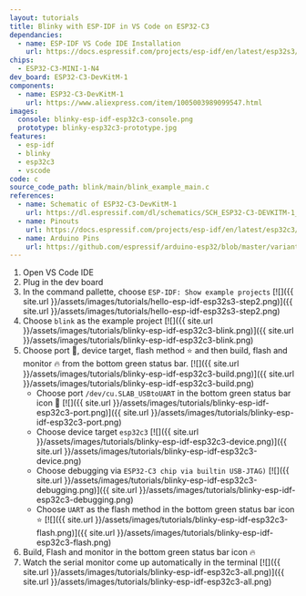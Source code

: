 ```yaml
---
layout: tutorials
title: Blinky with ESP-IDF in VS Code on ESP32-C3
dependancies:
  - name: ESP-IDF VS Code IDE Installation
    url: https://docs.espressif.com/projects/esp-idf/en/latest/esp32s3/get-started/index.html#ide
chips:
  - ESP32-C3-MINI-1-N4
dev_board: ESP32-C3-DevKitM-1
components:
  - name: ESP32-C3-DevKitM-1
    url: https://www.aliexpress.com/item/1005003989099547.html
images:
  console: blinky-esp-idf-esp32c3-console.png
  prototype: blinky-esp32c3-prototype.jpg
features:
  - esp-idf
  - blinky
  - esp32c3
  - vscode
code: c
source_code_path: blink/main/blink_example_main.c
references:
  - name: Schematic of ESP32-C3-DevKitM-1
    url: https://dl.espressif.com/dl/schematics/SCH_ESP32-C3-DEVKITM-1_V1_20200915A.pdf
  - name: Pinouts
    url: https://docs.espressif.com/projects/esp-idf/en/latest/esp32c3/hw-reference/esp32c3/user-guide-devkitm-1.html#pin-layout
  - name: Arduino Pins
    url: https://github.com/espressif/arduino-esp32/blob/master/variants/esp32c3/pins_arduino.h
---
```


1. Open VS Code IDE
1. Plug in the dev board
1. In the command pallette, choose `ESP-IDF: Show example projects`
  [![]({{ site.url }}/assets/images/tutorials/hello-esp-idf-esp32s3-step2.png)]({{ site.url }}/assets/images/tutorials/hello-esp-idf-esp32s3-step2.png)
1. Choose `blink` as the example project
  [![]({{ site.url }}/assets/images/tutorials/blinky-esp-idf-esp32c3-blink.png)]({{ site.url }}/assets/images/tutorials/blinky-esp-idf-esp32c3-blink.png)
1. Choose port 🔌, device target, flash method ⭐️ and then build, flash and monitor 🔥 from the bottom green status bar.
  [![]({{ site.url }}/assets/images/tutorials/blinky-esp-idf-esp32c3-build.png)]({{ site.url }}/assets/images/tutorials/blinky-esp-idf-esp32c3-build.png)
    - Choose port `/dev/cu.SLAB_USBtoUART` in the bottom green status bar icon 🔌
      [![]({{ site.url }}/assets/images/tutorials/blinky-esp-idf-esp32c3-port.png)]({{ site.url }}/assets/images/tutorials/blinky-esp-idf-esp32c3-port.png)
    - Choose device target `esp32c3`
      [![]({{ site.url }}/assets/images/tutorials/blinky-esp-idf-esp32c3-device.png)]({{ site.url }}/assets/images/tutorials/blinky-esp-idf-esp32c3-device.png)
    - Choose debugging via `ESP32-C3 chip via builtin USB-JTAG)`
      [![]({{ site.url }}/assets/images/tutorials/blinky-esp-idf-esp32c3-debugging.png)]({{ site.url }}/assets/images/tutorials/blinky-esp-idf-esp32c3-debugging.png)
    - Choose `UART` as the flash method in the bottom green status bar icon ⭐️
      [![]({{ site.url }}/assets/images/tutorials/blinky-esp-idf-esp32c3-flash.png)]({{ site.url }}/assets/images/tutorials/blinky-esp-idf-esp32c3-flash.png)
1. Build, Flash and monitor in the bottom green status bar icon 🔥
1. Watch the serial monitor come up automatically in the terminal
  [![]({{ site.url }}/assets/images/tutorials/blinky-esp-idf-esp32c3-all.png)]({{ site.url }}/assets/images/tutorials/blinky-esp-idf-esp32c3-all.png)
